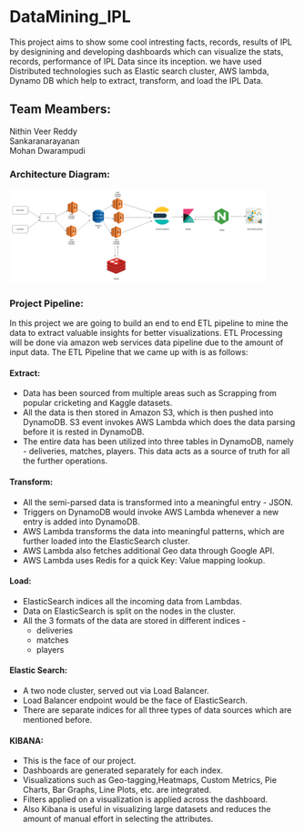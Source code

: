 # DataMining_IPL
This project aims to show some cool intresting facts, records, results of IPL by designining and developing  dashboards which can visualize the stats, records, performance of IPL Data since its inception. we have used Distributed technologies such as Elastic search cluster, AWS lambda, Dynamo DB which help to extract, transform, and load the IPL Data.



## Team Meambers: <br/>
 Nithin Veer Reddy<br/>
 Sankaranarayanan<br/>
 Mohan Dwarampudi<br/>

### Architecture Diagram:

<img src="Arc_diag.png" style="width:450px;">

### Project Pipeline:

In this project we are going to build an end to end  ETL pipeline to mine the data to extract valuable  insights for better visualizations. ETL Processing will  be done via amazon web services data pipeline due to  the amount of input data.
The ETL Pipeline that we came up with is as follows: 
#### Extract: 
* Data has been sourced from multiple areas such as Scrapping from popular cricketing  and Kaggle datasets.
* All the data is then stored in Amazon S3,  which is then pushed into DynamoDB. S3  event invokes AWS Lambda which does the  data parsing before it is rested in DynamoDB. 
* The entire data has been utilized into three  tables in DynamoDB, namely - deliveries,  matches, players. This data acts as a source of  truth for all the further operations. 

#### Transform: 
* All the semi-parsed data is transformed into a  meaningful entry - JSON. 
* Triggers on DynamoDB would invoke AWS  Lambda whenever a new entry is added into  DynamoDB. 
* AWS Lambda transforms the data into  meaningful patterns, which are further loaded  into the ElasticSearch cluster. 
* AWS Lambda also fetches additional Geo  data through Google API. 
* AWS Lambda uses Redis for a quick Key:  Value mapping lookup. 

#### Load: 
* ElasticSearch indices all the incoming data  from Lambdas. 
* Data on ElasticSearch is split on the nodes in  the cluster. 
* All the 3 formats of the data are stored in  different indices - 
    *   deliveries 
    *   matches 
    *   players 

#### Elastic Search: 
* A two node cluster, served out via Load  Balancer. 
* Load Balancer endpoint would be the face of  ElasticSearch. 
* There are separate indices for all three types  of data sources which are mentioned before. 

#### KIBANA: 
* This is the face of our project. 
* Dashboards are generated separately for each  index. 
* Visualizations such as Geo-tagging,Heatmaps, Custom Metrics, Pie Charts, Bar  Graphs, Line Plots, etc. are integrated. 
* Filters applied on a visualization is applied  across the dashboard.
* Also Kibana is useful in visualizing large datasets and reduces the amount of manual effort in selecting the attributes.



